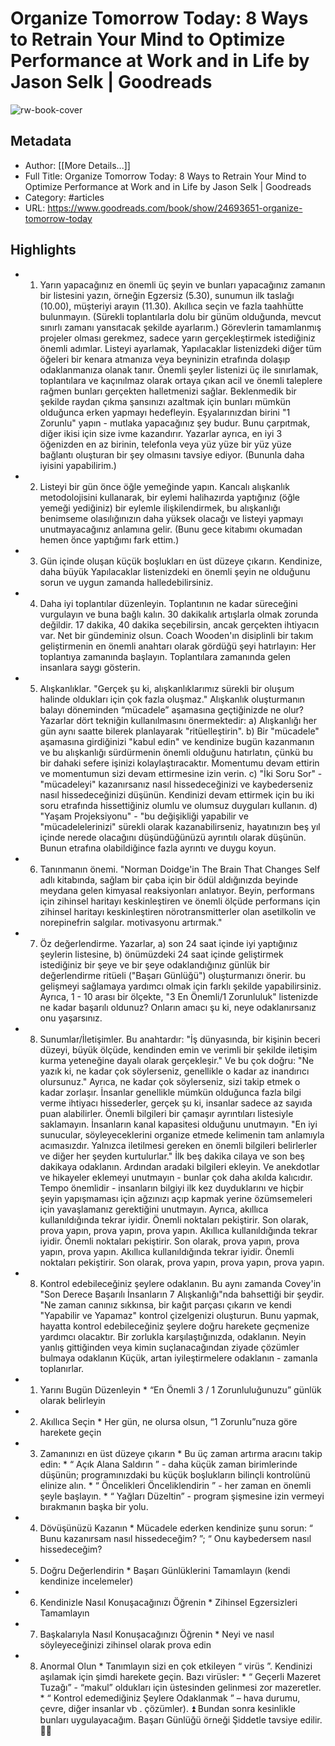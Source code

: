 # Organize Tomorrow Today: 8 Ways to Retrain Your Mind to Optimize Performance at Work and in Life by Jason Selk | Goodreads

![rw-book-cover](https://readwise-assets.s3.amazonaws.com/static/images/article3.5c705a01b476.png)

## Metadata
- Author: [[More Details...]]
- Full Title: Organize Tomorrow Today: 8 Ways to Retrain Your Mind to Optimize Performance at Work and in Life by Jason Selk | Goodreads
- Category: #articles
- URL: https://www.goodreads.com/book/show/24693651-organize-tomorrow-today

## Highlights
- 1) Yarın yapacağınız en önemli üç şeyin ve bunları yapacağınız zamanın bir listesini yazın, örneğin Egzersiz (5.30), sunumun ilk taslağı (10.00), müşteriyi arayın (11.30). Akıllıca seçin ve fazla taahhütte bulunmayın. (Sürekli toplantılarla dolu bir günüm olduğunda, mevcut sınırlı zamanı yansıtacak şekilde ayarlarım.) Görevlerin tamamlanmış projeler olması gerekmez, sadece yarın gerçekleştirmek istediğiniz önemli adımlar. Listeyi ayarlamak, Yapılacaklar listenizdeki diğer tüm öğeleri bir kenara atmanıza veya beyninizin etrafında dolaşıp odaklanmanıza olanak tanır. Önemli şeyler listenizi üç ile sınırlamak, toplantılara ve kaçınılmaz olarak ortaya çıkan acil ve önemli taleplere rağmen bunları gerçekten halletmenizi sağlar. Beklenmedik bir şekilde raydan çıkma şansınızı azaltmak için bunları mümkün olduğunca erken yapmayı hedefleyin. Eşyalarınızdan birini "1 Zorunlu" yapın - mutlaka yapacağınız şey budur. Bunu çarpıtmak, diğer ikisi için size ivme kazandırır. Yazarlar ayrıca, en iyi 3 öğenizden en az birinin, telefonla veya yüz yüze bir yüz yüze bağlantı oluşturan bir şey olmasını tavsiye ediyor. (Bununla daha iyisini yapabilirim.)
- 2) Listeyi bir gün önce öğle yemeğinde yapın. Kancalı alışkanlık metodolojisini kullanarak, bir eylemi halihazırda yaptığınız (öğle yemeği yediğiniz) bir eylemle ilişkilendirmek, bu alışkanlığı benimseme olasılığınızın daha yüksek olacağı ve listeyi yapmayı unutmayacağınız anlamına gelir. (Bunu gece kitabımı okumadan hemen önce yaptığımı fark ettim.)
- 3) Gün içinde oluşan küçük boşlukları en üst düzeye çıkarın. Kendinize, daha büyük Yapılacaklar listenizdeki en önemli şeyin ne olduğunu sorun ve uygun zamanda halledebilirsiniz.
- 4) Daha iyi toplantılar düzenleyin. Toplantının ne kadar süreceğini vurgulayın ve buna bağlı kalın. 30 dakikalık artışlarla olmak zorunda değildir. 17 dakika, 40 dakika seçebilirsin, ancak gerçekten ihtiyacın var. Net bir gündeminiz olsun. Coach Wooden'ın disiplinli bir takım geliştirmenin en önemli anahtarı olarak gördüğü şeyi hatırlayın: Her toplantıya zamanında başlayın. Toplantılara zamanında gelen insanlara saygı gösterin.
- 5) Alışkanlıklar. "Gerçek şu ki, alışkanlıklarımız sürekli bir oluşum halinde oldukları için çok fazla oluşmaz." Alışkanlık oluşturmanın balayı döneminden “mücadele” aşamasına geçtiğinizde ne olur? Yazarlar dört tekniğin kullanılmasını önermektedir: a) Alışkanlığı her gün aynı saatte bilerek planlayarak "ritüelleştirin". b) Bir "mücadele" aşamasına girdiğinizi "kabul edin" ve kendinize bugün kazanmanın ve bu alışkanlığı sürdürmenin önemli olduğunu hatırlatın, çünkü bu bir dahaki sefere işinizi kolaylaştıracaktır. Momentumu devam ettirin ve momentumun sizi devam ettirmesine izin verin. c) "İki Soru Sor" - "mücadeleyi" kazanırsanız nasıl hissedeceğinizi ve kaybederseniz nasıl hissedeceğinizi düşünün. Kendinizi devam ettirmek için bu iki soru etrafında hissettiğiniz olumlu ve olumsuz duyguları kullanın. d) "Yaşam Projeksiyonu" - "bu değişikliği yapabilir ve "mücadelelerinizi" sürekli olarak kazanabilirseniz, hayatınızın beş yıl içinde nerede olacağını düşündüğünüzü ayrıntılı olarak düşünün. Bunun etrafına olabildiğince fazla ayrıntı ve duygu koyun.
- 6) Tanınmanın önemi. "Norman Doidge'in The Brain That Changes Self adlı kitabında, sağlam bir çaba için bir ödül aldığınızda beyinde meydana gelen kimyasal reaksiyonları anlatıyor. Beyin, performans için zihinsel haritayı keskinleştiren ve önemli ölçüde performans için zihinsel haritayı keskinleştiren nörotransmitterler olan asetilkolin ve norepinefrin salgılar. motivasyonu artırmak."
- 7) Öz değerlendirme. Yazarlar, a) son 24 saat içinde iyi yaptığınız şeylerin listesine, b) önümüzdeki 24 saat içinde geliştirmek istediğiniz bir şeye ve bir şeye odaklandığınız günlük bir değerlendirme ritüeli ("Başarı Günlüğü") oluşturmanızı önerir. bu gelişmeyi sağlamaya yardımcı olmak için farklı şekilde yapabilirsiniz. Ayrıca, 1 - 10 arası bir ölçekte, "3 En Önemli/1 Zorunluluk" listenizde ne kadar başarılı oldunuz? Onların amacı şu ki, neye odaklanırsanız onu yaşarsınız.
- 8) Sunumlar/İletişimler. Bu anahtardır: "İş dünyasında, bir kişinin beceri düzeyi, büyük ölçüde, kendinden emin ve verimli bir şekilde iletişim kurma yeteneğine dayalı olarak gerçekleşir." Ve bu çok doğru: "Ne yazık ki, ne kadar çok söylerseniz, genellikle o kadar az inandırıcı olursunuz." Ayrıca, ne kadar çok söylerseniz, sizi takip etmek o kadar zorlaşır. İnsanlar genellikle mümkün olduğunca fazla bilgi verme ihtiyacı hissederler, gerçek şu ki, insanlar sadece az sayıda puan alabilirler. Önemli bilgileri bir çamaşır ayrıntıları listesiyle saklamayın. İnsanların kanal kapasitesi olduğunu unutmayın. "En iyi sunucular, söyleyeceklerini organize etmede kelimenin tam anlamıyla acımasızdır. Yalnızca iletilmesi gereken en önemli bilgileri belirlerler ve diğer her şeyden kurtulurlar." İlk beş dakika cilaya ve son beş dakikaya odaklanın. Ardından aradaki bilgileri ekleyin. Ve anekdotlar ve hikayeler eklemeyi unutmayın - bunlar çok daha akılda kalıcıdır. Tempo önemlidir - insanların bilgiyi ilk kez duyduklarını ve hiçbir şeyin yapışmaması için ağzınızı açıp kapmak yerine özümsemeleri için yavaşlamanız gerektiğini unutmayın. Ayrıca, akıllıca kullanıldığında tekrar iyidir. Önemli noktaları pekiştirir. Son olarak, prova yapın, prova yapın, prova yapın. Akıllıca kullanıldığında tekrar iyidir. Önemli noktaları pekiştirir. Son olarak, prova yapın, prova yapın, prova yapın. Akıllıca kullanıldığında tekrar iyidir. Önemli noktaları pekiştirir. Son olarak, prova yapın, prova yapın, prova yapın.
- 8) Kontrol edebileceğiniz şeylere odaklanın. Bu aynı zamanda Covey'in "Son Derece Başarılı İnsanların 7 Alışkanlığı"nda bahsettiği bir şeydir. "Ne zaman canınız sıkkınsa, bir kağıt parçası çıkarın ve kendi "Yapabilir ve Yapamaz" kontrol çizelgenizi oluşturun. Bunu yapmak, hayatta kontrol edebileceğiniz şeylere doğru harekete geçmenize yardımcı olacaktır. Bir zorlukla karşılaştığınızda, odaklanın. Neyin yanlış gittiğinden veya kimin suçlanacağından ziyade çözümler bulmaya odaklanın Küçük, artan iyileştirmelere odaklanın - zamanla toplanırlar.
- 1. Yarını Bugün Düzenleyin * “En Önemli 3 / 1 Zorunluluğunuzu” günlük olarak belirleyin
- 2. Akıllıca Seçin * Her gün, ne olursa olsun, “1 Zorunlu”nuza göre harekete geçin
- 3. Zamanınızı en üst düzeye çıkarın * Bu üç zaman artırma aracını takip edin: * “ Açık Alana Saldırın ” - daha küçük zaman birimlerinde düşünün; programınızdaki bu küçük boşlukların bilinçli kontrolünü elinize alın. * “ Öncelikleri Önceliklendirin ” - her zaman en önemli şeyle başlayın. * “ Yağları Düzeltin” - program şişmesine izin vermeyi bırakmanın başka bir yolu.
- 4. Dövüşünüzü Kazanın * Mücadele ederken kendinize şunu sorun: “ Bunu kazanırsam nasıl hissedeceğim? ”; “ Onu kaybedersem nasıl hissedeceğim?
- 5. Doğru Değerlendirin * Başarı Günlüklerini Tamamlayın (kendi kendinize incelemeler)
- 6. Kendinizle Nasıl Konuşacağınızı Öğrenin * Zihinsel Egzersizleri Tamamlayın
- 7. Başkalarıyla Nasıl Konuşacağınızı Öğrenin * Neyi ve nasıl söyleyeceğinizi zihinsel olarak prova edin
- 8. Anormal Olun * Tanımlayın sizi en çok etkileyen “ virüs ”. Kendinizi aşılamak için şimdi harekete geçin. Bazı virüsler: * “ Geçerli Mazeret Tuzağı” - “makul” oldukları için üstesinden gelinmesi zor mazeretler. * “ Kontrol edemediğiniz Şeylere Odaklanmak ” – hava durumu, çevre, diğer insanlar vb . çözümler). ⏫ Bundan sonra kesinlikle bunları uygulayacağım. Başarı Günlüğü örneği Şiddetle tavsiye edilir. 👍🏻
